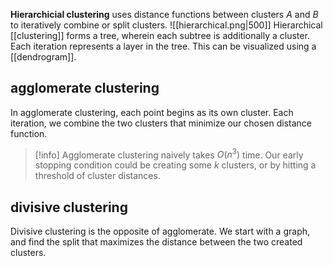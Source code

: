**Hierarchicial clustering** uses distance functions between clusters $A$ and $B$ to iteratively combine or split clusters.
![[hierarchical.png|500]]
Hierarchical [[clustering]] forms a tree, wherein each subtree is additionally a cluster. Each iteration represents a layer in the tree. This can be visualized using a [[dendrogram]].

## agglomerate clustering
In agglomerate clustering, each point begins as its own cluster. Each iteration, we combine the two clusters that minimize our chosen distance function.
>[!info] Agglomerate clustering naively takes $O(n^3)$ time.
Our early stopping condition could be creating some $k$ clusters, or by hitting a threshold of cluster distances.

## divisive clustering
Divisive clustering is the opposite of agglomerate. We start with a graph, and find the split that maximizes the distance between the two created clusters.